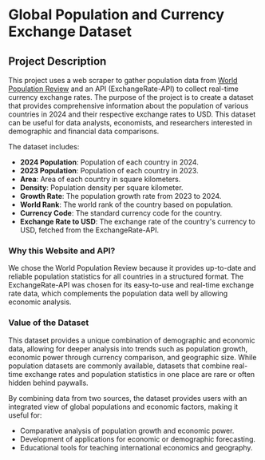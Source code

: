 # Global Population and Currency Exchange Dataset

## Project Description

This project uses a web scraper to gather population data from [World Population Review](https://worldpopulationreview.com/countries) and an API (ExchangeRate-API) to collect real-time currency exchange rates. The purpose of the project is to create a dataset that provides comprehensive information about the population of various countries in 2024 and their respective exchange rates to USD. This dataset can be useful for data analysts, economists, and researchers interested in demographic and financial data comparisons.

The dataset includes:
- **2024 Population**: Population of each country in 2024.
- **2023 Population**: Population of each country in 2023.
- **Area**: Area of each country in square kilometers.
- **Density**: Population density per square kilometer.
- **Growth Rate**: The population growth rate from 2023 to 2024.
- **World Rank**: The world rank of the country based on population.
- **Currency Code**: The standard currency code for the country.
- **Exchange Rate to USD**: The exchange rate of the country's currency to USD, fetched from the ExchangeRate-API.

### Why this Website and API?
We chose the World Population Review because it provides up-to-date and reliable population statistics for all countries in a structured format. The ExchangeRate-API was chosen for its easy-to-use and real-time exchange rate data, which complements the population data well by allowing economic analysis.

### Value of the Dataset
This dataset provides a unique combination of demographic and economic data, allowing for deeper analysis into trends such as population growth, economic power through currency comparison, and geographic size. While population datasets are commonly available, datasets that combine real-time exchange rates and population statistics in one place are rare or often hidden behind paywalls.

By combining data from two sources, the dataset provides users with an integrated view of global populations and economic factors, making it useful for:
- Comparative analysis of population growth and economic power.
- Development of applications for economic or demographic forecasting.
- Educational tools for teaching international economics and geography.


